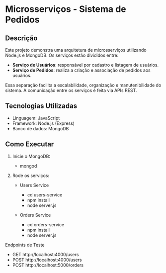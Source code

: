 # Microsserviços - Sistema de Pedidos

## Descrição
   Este projeto demonstra uma arquitetura de microsserviços utilizando Node.js e MongoDB. Os serviços estão divididos entre:

   - **Serviço de Usuários**: responsável por cadastro e listagem de usuários.
   - **Serviço de Pedidos**: realiza a criação e associação de pedidos aos usuários.

   Essa separação facilita a escalabilidade, organização e manutenibilidade do sistema. A comunicação entre os serviços é feita via APIs REST.

## Tecnologias Utilizadas
   - Linguagem: JavaScript
   - Framework: Node.js (Express)
   - Banco de dados: MongoDB

## Como Executar

1. Inicie o MongoDB:  
   - mongod

2. Rode os serviços:
   - Users Service	
      - cd users-service
      - npm install
      - node server.js

   - Orders Service
      - cd orders-service
      - npm install
      - node server.js
      
Endpoints de Teste     
   - GET http://localhost:4000/users
   - POST http://localhost:4000/users
   - POST http://localhost:5000/orders       

